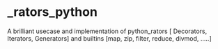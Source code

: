 # _rators_python
A brilliant usecase and implementation of python_rators [ Decorators, Iterators, Generators] and builtins [map, zip, filter, reduce, divmod, .....]
